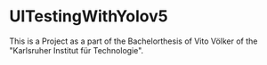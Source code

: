 # UITestingWithYolov5

This is a Project as a part of the Bachelorthesis of Vito Völker of the "Karlsruher Institut für Technologie".